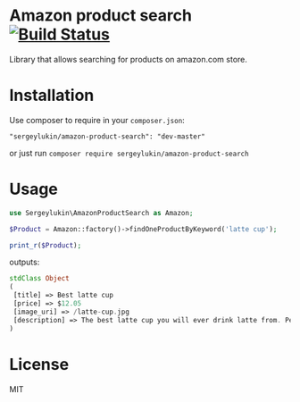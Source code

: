 # Amazon product search [![Build Status](https://travis-ci.org/sergeylukin/amazon-product-search.png?branch=master)](https://travis-ci.org/sergeylukin/amazon-product-search)

Library that allows searching for products on amazon.com store.

# Installation

Use composer to require in your `composer.json`:

```
"sergeylukin/amazon-product-search": "dev-master"
```

or just run `composer require sergeylukin/amazon-product-search`

# Usage

```php
use Sergeylukin\AmazonProductSearch as Amazon;

$Product = Amazon::factory()->findOneProductByKeyword('latte cup');

print_r($Product);
```

outputs:

```php
stdClass Object
(
 [title] => Best latte cup
 [price] => $12.05
 [image_uri] => /latte-cup.jpg
 [description] => The best latte cup you will ever drink latte from. Period.
)
```

# License

MIT
